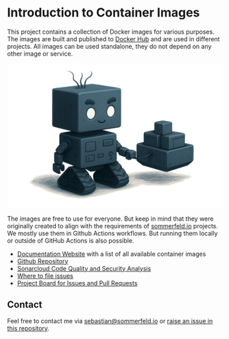 # Introduction to Container Images

[doc-website]: https://sommerfeld-io.github.io/container-images
[github-repo]: https://github.com/sommerfeld-io/container-images
[file-issues]: https://github.com/sommerfeld-io/container-images/issues
[project-board]: https://github.com/orgs/sommerfeld-io/projects/1/views/1

This project contains a collection of Docker images for various purposes. The images are built and published to [Docker Hub](https://hub.docker.com/u/sommerfeldio) and are used in different projects. All images can be used standalone, they do not depend on any other image or service.

![Project Logo](https://raw.githubusercontent.com/sommerfeld-io/container-images/refs/heads/main/docs/.assets/images/logo/logo.png)

The images are free to use for everyone. But keep in mind that they were originally created to align with the requirements of [sommerfeld.io](https://github.com/sommerfeld-io) projects. We mostly use them in Github Actions workflows. But running them locally or outside of GitHub Actions is also possible.

- [Documentation Website][doc-website] with a list of all available container images
- [Github Repository][github-repo]
- [Sonarcloud Code Quality and Security Analysis](https://sonarcloud.io/project/overview?id=sommerfeld-io_container-images)
- [Where to file issues][file-issues]
- [Project Board for Issues and Pull Requests][project-board]

## Contact

Feel free to contact me via <sebastian@sommerfeld.io> or [raise an issue in this repository][file-issues].
